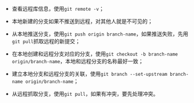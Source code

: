 - 查看远程库信息，使用`git remote -v`；
    
- 本地新建的分支如果不推送到远程，对其他人就是不可见的；
    
- 从本地推送分支，使用`git push origin branch-name`，如果推送失败，先用`git pull`抓取远程的新提交；
    
- 在本地创建和远程分支对应的分支，使用`git checkout -b branch-name origin/branch-name`，本地和远程分支的名称最好一致；
    
- 建立本地分支和远程分支的关联，使用`git branch --set-upstream branch-name origin/branch-name`；
    
- 从远程抓取分支，使用`git pull`，如果有冲突，要先处理冲突。